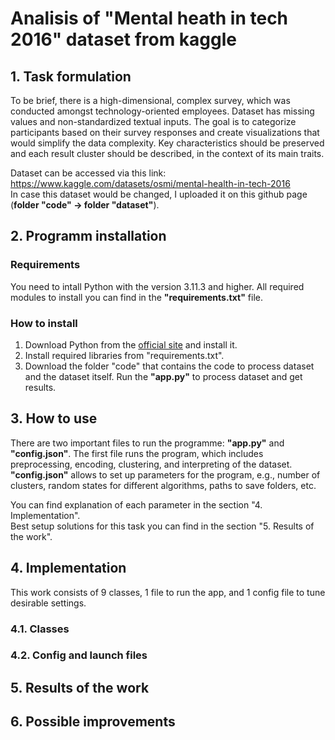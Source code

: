# Analisis of "Mental heath in tech 2016" dataset from kaggle

## 1. Task formulation
To be brief, there is a high-dimensional, complex survey, which was conducted amongst technology-oriented employees. Dataset has missing values and non-standardized textual inputs. The goal is to categorize participants based on their survey responses and create visualizations that would simplify the data complexity. Key characteristics should be preserved and each result cluster should be described, in the context of its main traits.

Dataset can be accessed via this link: https://www.kaggle.com/datasets/osmi/mental-health-in-tech-2016  
In case this dataset would be changed, I uploaded it on this github page (**folder "code" -> folder "dataset"**).  
## 2. Programm installation
### Requirements 
You need to intall Python with the version 3.11.3 and higher. All required modules to install you can find in the **"requirements.txt"** file.

### How to install
1. Download Python from the [official site](https://www.python.org/downloads/) and install it.  
2. Install required libraries from "requirements.txt".  
3. Download the folder "code" that contains the code to process dataset and the dataset itself. Run the **"app.py"** to process dataset and get results.  

## 3. How to use
There are two important files to run the programme: **"app.py"** and **"config.json"**. The first file runs the program, which includes preprocessing, encoding, clustering, and interpreting of the dataset. **"config.json"** allows to set up parameters for the program, e.g., number of clusters, random states for different algorithms, paths to save folders, etc.  

You can find explanation of each parameter in the section "4. Implementation".  
Best setup solutions for this task you can find in the section "5. Results of the work".  

## 4. Implementation
This work consists of 9 classes, 1 file to run the app, and 1 config file to tune desirable settings.
### 4.1. Classes

### 4.2. Config and launch files


## 5. Results of the work

## 6. Possible improvements

